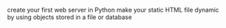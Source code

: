 create your first web server in Python
make your static HTML file dynamic by using objects stored in a file or database